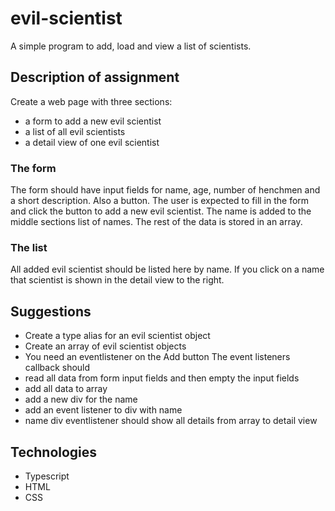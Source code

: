 # evil-scientist
A simple program to add, load and view a list of scientists.

## Description of assignment
Create a web page with three sections:

* a form to add a new evil scientist
* a list of all evil scientists
* a detail view of one evil scientist

### The form
The form should have input fields for name, age, number of henchmen and a short description. Also a button. The user is expected to fill in the form and click the button to add a new evil scientist. The name is added to the middle sections list of names. The rest of the data is stored in an array.

### The list
All added evil scientist should be listed here by name. If you click on a name that scientist is shown in the detail view to the right.

## Suggestions
* Create a type alias for an evil scientist object
* Create an array of evil scientist objects
* You need an eventlistener on the Add button
The event listeners callback should
*   read all data from form input fields and then empty the input fields
*   add all data to array
*   add a new div for the name
*   add an event listener to div with name
*   name div eventlistener should show all details from array to detail view

## Technologies
* Typescript
* HTML
* CSS